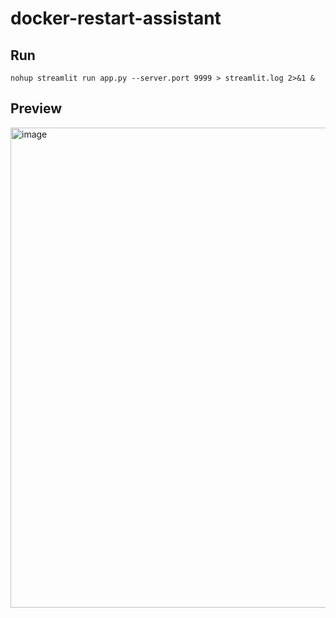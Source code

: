 # docker-restart-assistant

## Run
```
nohup streamlit run app.py --server.port 9999 > streamlit.log 2>&1 &
```

## Preview
<img width="1366" height="768" alt="image" src="https://github.com/user-attachments/assets/7b59d219-d235-441f-8691-2e7c10611036" />
